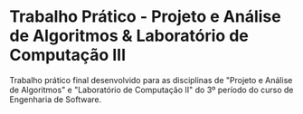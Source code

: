 # Trabalho Prático - Projeto e Análise de Algoritmos & Laboratório de Computação III

Trabalho prático final desenvolvido para as disciplinas de "Projeto e Análise de Algoritmos" e "Laboratório de Computação II" do 3º período do curso de Engenharia de Software. 
